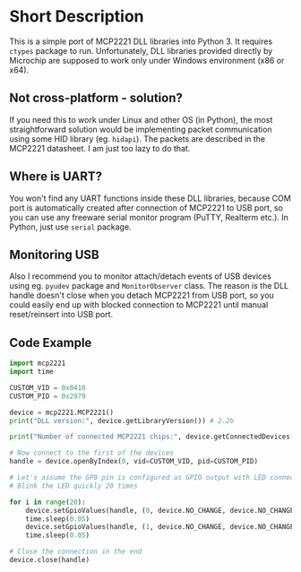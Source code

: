 # Short Description

This is a simple port of MCP2221 DLL libraries into Python 3. It requires `ctypes` package to run. Unfortunately, DLL libraries provided directly by Microchip are supposed to work only under Windows environment (x86 or x64).

## Not cross-platform - solution?
If you need this to work under Linux and other OS (in Python), the most straightforward solution would be implementing packet communication using some HID library (eg. `hidapi`). The packets are described in the MCP2221 datasheet. I am just too lazy to do that.

## Where is UART?
You won't find any UART functions inside these DLL libraries, because COM port is automatically created after connection of MCP2221 to USB port, so you can use any freeware serial monitor program (PuTTY, Realterm etc.).
In Python, just use `serial` package.

## Monitoring USB
Also I recommend you to monitor attach/detach events of USB devices using eg. `pyudev` package and `MonitorObserver` class. The reason is the DLL handle doesn't close when you detach MCP2221 from USB port, so you could easily end up with blocked connection to MCP2221 until manual reset/reinsert into USB port.

## Code Example
```python
import mcp2221
import time

CUSTOM_VID = 0x0410
CUSTOM_PID = 0x2979

device = mcp2221.MCP2221()
print("DLL version:", device.getLibraryVersion()) # 2.2b

print("Number of connected MCP2221 chips:", device.getConnectedDevices(vid=CUSTOM_VID, pid=CUSTOM_PID))

# Now connect to the first of the devices
handle = device.openByIndex(0, vid=CUSTOM_VID, pid=CUSTOM_PID)

# Let's assume the GP0 pin is configured as GPIO output with LED connected
# Blink the LED quickly 20 times

for i in range(20):
    device.setGpioValues(handle, (0, device.NO_CHANGE, device.NO_CHANGE, device.NO_CHANGE));
    time.sleep(0.05)
    device.setGpioValues(handle, (1, device.NO_CHANGE, device.NO_CHANGE, device.NO_CHANGE));
    time.sleep(0.05)

# Close the connection in the end
device.close(handle)
```